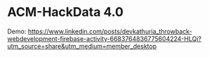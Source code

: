 # ACM-HackData 4.0
Demo: https://www.linkedin.com/posts/devkathuria_throwback-webdevelopment-firebase-activity-6683764836775604224-HLQj?utm_source=share&utm_medium=member_desktop
